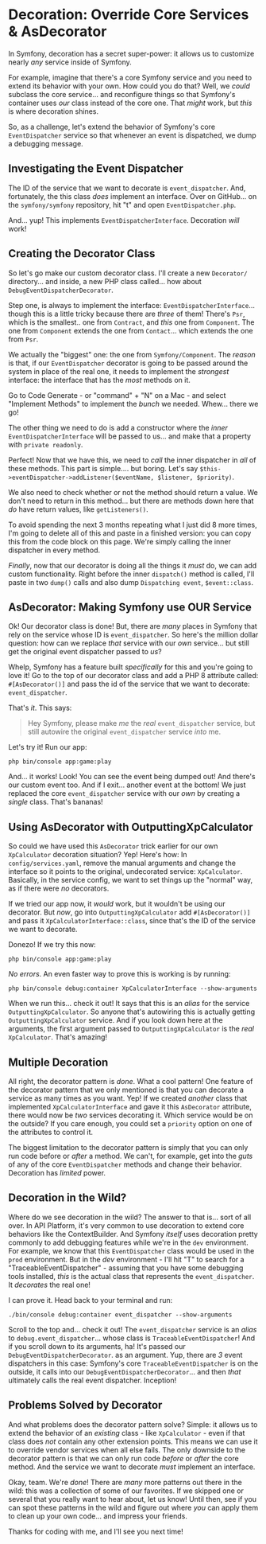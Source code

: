 # Decoration: Override Core Services & AsDecorator

In Symfony, decoration has a secret super-power: it allows us to customize nearly
*any* service inside of Symfony.

For example, imagine that there's a core Symfony service and you need to extend its
behavior with your own. How could you do that? Well, we *could* subclass the core
service... and reconfigure things so that Symfony's container uses *our* class
instead of the core one. That *might* work, but *this* is where decoration shines.

So, as a challenge, let's extend the behavior of Symfony's core `EventDispatcher`
service so that whenever an event is dispatched, we dump a debugging message.

## Investigating the Event Dispatcher

The ID of the service that we want to decorate is `event_dispatcher`. And, fortunately,
the this class *does* implement an interface. Over on GitHub... on the
`symfony/symfony` repository, hit "t" and open `EventDispatcher.php`.

And... yup! This implements `EventDispatcherInterface`. Decoration *will* work!

## Creating the Decorator Class

So let's go make our custom decorator class. I'll create a new `Decorator/`
directory...  and inside, a new PHP class called... how about
`DebugEventDispatcherDecorator`.

Step one, is always to implement the interface: `EventDispatcherInterface`... though
this is a little tricky because there are *three* of them! There's `Psr`, which
is the smallest.. one from `Contract`, and *this* one from `Component`. The one
from `Component` extends the one from `Contact`... which extends the one from `Psr`.

We actually the "biggest" one: the one from `Symfony/Component`. The *reason* is
that, if our `EventDispatcher` decorator is going to be passed around the system
in place of the real one, it needs to implement the *strongest* interface: the
interface that has the *most* methods on it.

Go to Code Generate - or "command" + "N" on a Mac - and select "Implement
Methods" to implement the *bunch* we needed. Whew... there we go!

The other thing we need to do is add a constructor where the *inner*
`EventDispatcherInterface` will be passed to us... and make that a property with
`private readonly`.

Perfect! Now that we have this, we need to *call* the inner dispatcher in *all* of
these methods. This part is simple.... but boring. Let's say
`$this->eventDispatcher->addListener($eventName, $listener, $priority)`.

We also need to check whether or not the method should return a value. We don't
need to return in this method... but there are methods down here that *do* have return
values, like `getListeners()`.

To avoid spending the next 3 months repeating what I just did 8 more times, I'm going
to delete all of this and paste in a finished version: you can copy this from the
code block on this page. We're simply calling the inner dispatcher in every method.

*Finally*, now that our decorator is doing all the things it *must* do, we can
add custom functionality. Right before the inner `dispatch()` method is called,
I'll paste in two `dump()` calls and also dump  `Dispatching event`, `$event::class`.

## AsDecorator: Making Symfony use OUR Service

Ok! Our decorator class is done! But, there are *many* places in Symfony that rely
on the service whose ID is `event_dispatcher`. So here's the million dollar question:
how can we replace *that* service with our *own* service... but still get the original
event dispatcher passed to *us*?

Whelp, Symfony has a feature built *specifically* for this and you're going to
love it! Go to the top of our decorator class and add a PHP 8 attribute called:
`#[AsDecorator()]` and pass the id of the service that we want to decorate:
`event_dispatcher`.

That's *it*. This says:

> Hey Symfony, please make *me* the *real* `event_dispatcher` service, but still
> autowire the original `event_dispatcher` service *into* me.

Let's try it! Run our app:

```terminal-silent
php bin/console app:game:play
```

And... it works! Look! You can see the event being dumped out! And there's our
custom event too. And if I exit... another event at the bottom! We just replaced
the core `event_dispatcher` service with our *own* by creating a *single* class.
That's bananas!

## Using AsDecorator with OutputtingXpCalculator

So could we have used this `AsDecorator` trick earlier for our own `XpCalculator`
decoration situation? Yep! Here's how: In `config/services.yaml`, remove the manual
arguments and change the interface so it points to the original, undecorated service:
`XpCalculator`. Basically, in the service config, we want to set things up the
"normal" way, as if there were *no* decorators.

If we tried our app now, it *would* work, but it wouldn't be using our decorator.
But *now*, go into `OutputtingXpCalculator` add `#[AsDecorator()]` and pass it
`XpCalculatorInterface::class`, since that's the ID of the service we want to
decorate.

Donezo! If we try this now:

```terminal-silent
php bin/console app:game:play
```

*No errors*. An even faster way to prove this is working is by running:

```terminal
php bin/console debug:container XpCalculatorInterface --show-arguments
```

When we run this... check it out! It says that this is an *alias* for the service
`OutputtingXpCalculator`. So anyone that's autowiring this is actually getting
`OutputtingXpCalculator` service. And if you look down here at the arguments, the
first argument passed to `OutputtingXpCalculator` is the *real* `XpCalculator`.
That's amazing!

## Multiple Decoration

All right, the decorator pattern is *done*. What a cool pattern! One feature of the
decorator pattern that we only mentioned is that you can decorate a service as many
times as you want. Yep! If we created *another* class that implemented
`XpCalculatorInterface` and gave it this `AsDecorator` attribute, there would now
be *two* services decorating it. Which service would be on the outside? If you care
enough, you could set a `priority` option on one of the attributes to control it.

The biggest limitation to the decorator pattern is simply that you can only run
code before or *after* a method. We can't, for example, get into the *guts* of
any of the core `EventDispatcher` methods and change their behavior. Decoration
has *limited* power.

## Decoration in the Wild?

Where do we see decoration in the wild? The answer to that is... sort of all over.
In API Platform, it's very common to use decoration to extend core behaviors like
the ContextBuilder. And Symfony *itself* uses decoration pretty commonly to add
debugging features while we're in the `dev` environment. For example, we know that
this `EventDispatcher` class would be used in the `prod` environment. But in the
*dev* environment - I'll hit "T" to search for a "TraceableEventDispatcher" - assuming
that you have some debugging tools installed, *this* is the actual class that
represents the `event_dispatcher`. It *decorates* the real one!

I can prove it. Head back to your terminal and run:

```terminal
./bin/console debug:container event_dispatcher --show-arguments
```

Scroll to the top and... check it out! The `event_dispatcher` service is an *alias*
to `debug.event_dispatcher`... whose class is `TraceableEventDispatcher`! And if
you scroll down to its arguments, ha! It's passed our `DebugEventDispatcherDecorator`.
as an argument. Yup, there are *3* event dispatchers in this case: Symfony's
core `TraceableEventDispatcher` is on the outside, it calls into our
`DebugEventDispatcherDecorator`... and then *that* ultimately calls the real
event dispatcher. Inception!

## Problems Solved by Decorator

And what problems does the decorator pattern solve? Simple: it allows us to extend
the behavior of an *existing* class - like `XpCalculator` - even if that class
does *not* contain any other extension points. This means we can use it to override
vendor services when all else fails. The only downside to the decorator pattern is
that we can only run code *before* or *after* the core method. And the service we
want to decorate *must* implement an interface.

Okay, team. We're *done*! There are *many* more patterns out there in the wild:
this was a collection of some of our favorites. If we skipped one or several that
you really want to hear about, let us know! Until then, see if you can spot these
patterns in the wild and figure out where *you* can apply them to clean up your own
code... and impress your friends.

Thanks for coding with me, and I'll see you next time!
